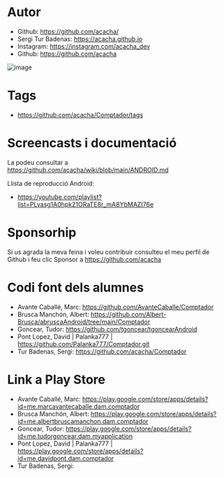 # Autor

- Github: https://github.com/acacha/
- Sergi Tur Badenas: https://acacha.github.io
- Instagram: https://instagram.com/acacha_dev
- Github: https://github.com/acacha

![image](https://user-images.githubusercontent.com/4015406/140644527-e186bf90-e556-4970-98ed-3f00c5f1af11.png)

# Tags

- https://github.com/acacha/Comptador/tags

# Screencasts i documentació

La podeu consultar a https://github.com/acacha/wiki/blob/main/ANDROID.md

Llista de reproducció Android:
- https://youtube.com/playlist?list=PLyasg1A0hpk21ORaTE8r_mA8YbMAZI76e

# Sponsorhip

Si us agrada la meva feina i voleu contribuir consulteu el meu perfil de Github i feu clic Sponsor a https://github.com/acacha

# Codi font dels alumnes

- Avante Caballé, Marc: https://github.com/AvanteCaballe/Comptador
- Brusca Manchón, Albert: https://github.com/Albert-Brusca/abruscaAndroid/tree/main/Comptador
- Goncear, Tudor: https://github.com/tgoncear/tgoncearAndroid
- Pont Lopez, David | Palanka777 | https://github.com/Palanka777/Comptador.git
- Tur Badenas, Sergi: https://github.com/acacha/Comptador

# Link a Play Store

- Avante Caballé, Marc: https://play.google.com/store/apps/details?id=me.marcavantecaballe.dam.comptador
- Brusca Manchón, Albert: https://play.google.com/store/apps/details?id=me.albertbruscamanchon.dam.comptador
- Goncear, Tudor: https://play.google.com/store/apps/details?id=me.tudorgoncear.dam.myapplication
- Pont Lopez, David | Palanka777 | https://play.google.com/store/apps/details?id=me.davidpont.dam.comptador
- Tur Badenas, Sergi:
